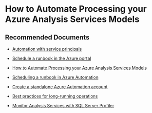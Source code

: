 <properties
  pagetitle="How to Automate Processing your Azure Analysis Services Models&#xD;"
  description="create automation account or schedule runbook"
  service="microsoft.analysisservices"
  resource="servers"
  ms.author="pfreitas,amigan"
  selfhelptype="Generic"
  supporttopicids="32675695"
  resourcetags=""
  productpesids="16157"
  cloudenvironments="public,mooncake,fairfax,usnat,ussec"
  articleid="a7ba2ac8-6c62-e4f3-6fc7-2aa4e092ab31"
  ownershipid="AzureData_AnalysisServices" />
# How to Automate Processing your Azure Analysis Services Models

## **Recommended Documents**

* [Automation with service principals](https://docs.microsoft.com/azure/analysis-services/analysis-services-service-principal)

* [Schedule a runbook in the Azure portal](https://docs.microsoft.com/azure/automation/manage-runbooks#schedule-a-runbook-in-the-azure-portal)

* [How to Automate Processing your Azure Analysis Services Models](https://cloudblogs.microsoft.com/industry-blog/en-gb/cross-industry/2018/06/22/how-to-automate-processing-your-azure-analysis-services-models/)

* [Scheduling a runbook in Azure Automation](https://docs.microsoft.com/azure/automation/shared-resources/schedules)

* [Create a standalone Azure Automation account](https://docs.microsoft.com/azure/automation/automation-create-standalone-account)

* [Best practices for long-running operations](https://docs.microsoft.com/azure/analysis-services/analysis-services-long-operations)

* [Monitor Analysis Services with SQL Server Profiler](https://docs.microsoft.com/analysis-services/instances/use-sql-server-profiler-to-monitor-analysis-services?view=asallproducts-allversions)
